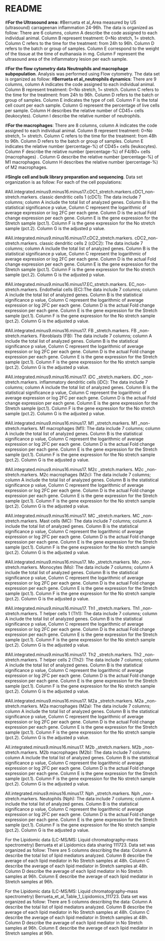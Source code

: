 # README
#**For the Ultrasound area:**
#Berrueta et al_Area measured by US (ultrasound) carrageenan inflammation 24-96h. The data is organized as follow: There are 6 columns, column A describe the code assigned to each individual animal. Column B represent treatment: 0=No stretch, 1= stretch. Column C refers to the time for the treatment: from 24h to 96h. Column D refers to the batch or group of samples.  Column E correspond to the weight of the tissue at the time of euthanasia in mg. Column F  represent the ultrasound area of the inflammatory lesion per each sample.

#**For the flow cytometry data**
**Neutrophils and macrophage subpopulation**. Analysis was performed using Flow cytometry. The data set is organized as follow:
#**Berrueta et al_neutrophils dynamics**: There are 9 columns, column A indicates the code assigned to each individual animal. Column B represent treatment: 0=No stretch, 1= stretch. Column C refers to the time for the treatment: from 24h to 96h. Column D refers to the batch or group of samples. Column E indicates the type of cell. Column F is the total cell count per each sample. Column G represent the percentage of live cells per sample. Column H describes the relative number of CD45+ cells (leukocytes). Column I describe the relative number of neutrophils. 


#**For the macrophages**: There are 8 columns, column A indicates the code assigned to each individual animal. Column B represent treatment: 0=No stretch, 1= stretch. Column C refers to the time for the treatment: from 48h to 96h. Column D refers to the batch or group of samples. Column E indicates the relative number (percentage-%)    of CD45+ cells (leukocytes). Column F describe the relative number (percentage-%)  of F4/80+ cells (macrophages) . Column G describe the relative number (percentage-%)  of M1 macrophages. Column H describes the relative number (percentage-%)  of M2 macrophages.

#**Single cell and bulk library preparation and sequencing**. Data set organization is as follow: For each of the cell populations: 

#All.integrated.minus9.minus16.minus17.cDC1_stretch.markers.cDC1_non-stretch.markers. classic dendritic cells 1 (cDC1): The data include 7 columns; column A include the total list of analyzed genes. Column B is the statistical significance p value, Column C represent the logarithmic of average expression or  log 2FC  per each gene. Column  D is the actual Fold change expression per each gene. Column E is the gene expression for the Stretch sample (pct.1). Column F is the gene expression for the No stretch sample (pct.2). Column G is the adjusted p value.

#All.integrated.minus9.minus16.minus17.cDC2_stretch.markers. cDC2_non-stretch.markers. classic dendritic cells 2 (cDC2):  The data include 7 columns; column A include the total list of analyzed genes. Column B is the statistical significance p value, Column C represent the logarithmic of average expression or  log 2FC  per each gene. Column  D is the actual Fold change expression per each gene. Column E is the gene expression for the Stretch sample (pct.1). Column F is the gene expression for the No stretch sample (pct.2). Column G is the adjusted p value.

#All.integrated.minus9.minus16.minus17.EC_stretch.markers. EC_non-stretch.markers. Endothelial cells (EC):The data include 7 columns; column A include the total list of analyzed genes. Column B is the statistical significance p value, Column C represent the logarithmic of average expression or  log 2FC  per each gene. Column  D is the actual Fold change expression per each gene. Column E is the gene expression for the Stretch sample (pct.1). Column F is the gene expression for the No stretch sample (pct.2). Column G is the adjusted p value.

#All.integrated.minus9.minus16.minus17. FB _stretch.markers. FB _non-stretch.markers. Fibroblasts (FB): The data include 7 columns; column A include the total list of analyzed genes. Column B is the statistical significance p value, Column C represent the logarithmic of average expression or  log 2FC  per each gene. Column  D is the actual Fold change expression per each gene. Column E is the gene expression for the Stretch sample (pct.1). Column F is the gene expression for the No stretch sample (pct.2). Column G is the adjusted p value.

#All.integrated.minus9.minus16.minus17. iDC _stretch.markers. iDC _non-stretch.markers. inflammatory dendritic cells (iDC): The data include 7 columns; column A include the total list of analyzed genes. Column B is the statistical significance p value, Column C represent the logarithmic of average expression or  log 2FC  per each gene. Column  D is the actual Fold change expression per each gene. Column E is the gene expression for the Stretch sample (pct.1). Column F is the gene expression for the No stretch sample (pct.2). Column G is the adjusted p value.

#All.integrated.minus9.minus16.minus17. M1 _stretch.markers. M1 _non-stretch.markers. M1 macrophages (M1): The data include 7 columns; column A include the total list of analyzed genes. Column B is the statistical significance p value, Column C represent the logarithmic of average expression or  log 2FC  per each gene. Column  D is the actual Fold change expression per each gene. Column E is the gene expression for the Stretch sample (pct.1). Column F is the gene expression for the No stretch sample (pct.2). Column G is the adjusted p value.

#All.integrated.minus9.minus16.minus17. M2c _stretch.markers. M2c _non-stretch.markers.  M2c macrophages (M2c): The data include 7 columns; column A include the total list of analyzed genes. Column B is the statistical significance p value, Column C represent the logarithmic of average expression or  log 2FC  per each gene. Column  D is the actual Fold change expression per each gene. Column E is the gene expression for the Stretch sample (pct.1). Column F is the gene expression for the No stretch sample (pct.2). Column G is the adjusted p value.

#All.integrated.minus9.minus16.minus17. MC _stretch.markers. MC _non-stretch.markers. Mast cells (MC): The data include 7 columns; column A include the total list of analyzed genes. Column B is the statistical significance p value, Column C represent the logarithmic of average expression or  log 2FC  per each gene. Column  D is the actual Fold change expression per each gene. Column E is the gene expression for the Stretch sample (pct.1). Column F is the gene expression for the No stretch sample (pct.2). Column G is the adjusted p value.

#All.integrated.minus9.minus16.minus17. Mo _stretch.markers. Mo _non-stretch.markers. Monocytes (Mo): The data include 7 columns; column A include the total list of analyzed genes. Column B is the statistical significance p value, Column C represent the logarithmic of average expression or  log 2FC  per each gene. Column  D is the actual Fold change expression per each gene. Column E is the gene expression for the Stretch sample (pct.1). Column F is the gene expression for the No stretch sample (pct.2). Column G is the adjusted p value.

#All.integrated.minus9.minus16.minus17. Th1 _stretch.markers. Th1 _non-stretch.markers.  T helper cells 1 (Th1): The data include 7 columns; column A include the total list of analyzed genes. Column B is the statistical significance p value, Column C represent the logarithmic of average expression or  log 2FC  per each gene. Column  D is the actual Fold change expression per each gene. Column E is the gene expression for the Stretch sample (pct.1). Column F is the gene expression for the No stretch sample (pct.2). Column G is the adjusted p value.

#All.integrated.minus9.minus16.minus17. Th2 _stretch.markers. Th2 _non-stretch.markers. T helper cells 2 (Th2): The data include 7 columns; column A include the total list of analyzed genes. Column B is the statistical significance p value, Column C represent the logarithmic of average expression or  log 2FC  per each gene. Column  D is the actual Fold change expression per each gene. Column E is the gene expression for the Stretch sample (pct.1). Column F is the gene expression for the No stretch sample (pct.2). Column G is the adjusted p value.

#All.integrated.minus9.minus16.minus17. M2a _stretch.markers. M2a _non-stretch.markers. M2a macrophages (M2a): The data include 7 columns; column A include the total list of analyzed genes. Column B is the statistical significance p value, Column C represent the logarithmic of average expression or  log 2FC  per each gene. Column  D is the actual Fold change expression per each gene. Column E is the gene expression for the Stretch sample (pct.1). Column F is the gene expression for the No stretch sample (pct.2). Column G is the adjusted p value.

All.integrated.minus9.minus16.minus17. M2b _stretch.markers. M2b _non-stretch.markers. M2b macrophages (M2b):  The data include 7 columns; column A include the total list of analyzed genes. Column B is the statistical significance p value, Column C represent the logarithmic of average expression or  log 2FC  per each gene. Column  D is the actual Fold change expression per each gene. Column E is the gene expression for the Stretch sample (pct.1). Column F is the gene expression for the No stretch sample (pct.2). Column G is the adjusted p value.

All.integrated.minus9.minus16.minus17. Nph _stretch.markers. Nph _non-stretch.markers. Neutophils (Nph):  The data include 7 columns; column A include the total list of analyzed genes. Column B is the statistical significance p value, Column C represent the logarithmic of average expression or  log 2FC  per each gene. Column  D is the actual Fold change expression per each gene. Column E is the gene expression for the Stretch sample (pct.1). Column F is the gene expression for the No stretch sample (pct.2). Column G is the adjusted p value.

For the Lipidomic data (LC-MS/MS: Liquid chromatography–mass spectrometry)
Berrueta et al Lipidomics data sharing 111723.  Data set was organized as follow: There are 5 columns describing the data: Column A describe the total  list of lipid mediators analyzed. Column B describe the average of each lipid mediator in No Stretch samples at 48h. Column C describe the average of each lipid mediator in  Stretch samples at 48h. Column D describe the average of each lipid mediator in No Stretch samples at 96h. Column E describe the average of each lipid mediator in  Stretch samples at 96h.

For the Lipidomic data (LC-MS/MS: Liquid chromatography–mass spectrometry)
Berrueta_et_al_Table_1_Lipidomics_111723.  Data set was organized as follow: There are 5 columns describing the data: Column A describe the total  list of lipid mediators analyzed. Column B describe the average of each lipid mediator in No Stretch samples at 48h. Column C describe the average of each lipid mediator in  Stretch samples at 48h. Column D describe the average of each lipid mediator in No Stretch samples at 96h. Column E describe the average of each lipid mediator in  Stretch samples at 96h.





